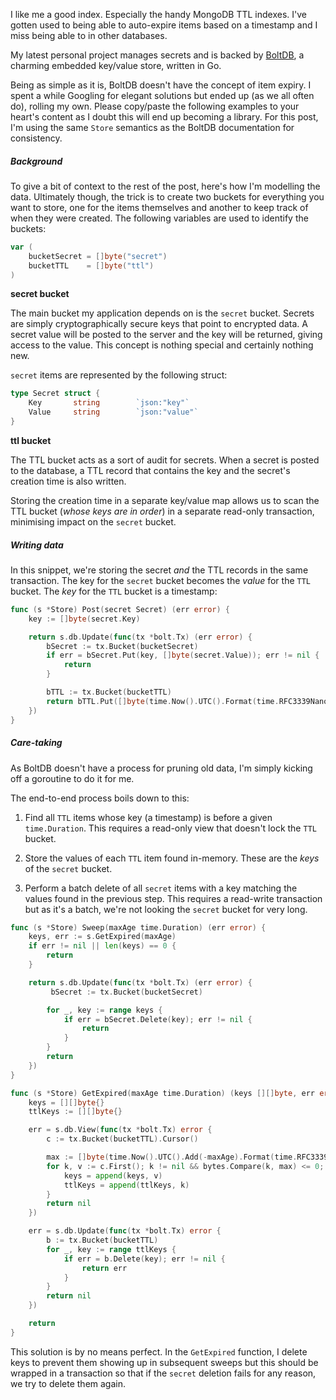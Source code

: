 I like me a good index.  Especially the handy MongoDB TTL indexes.  I've gotten used to being able to auto-expire items based on a timestamp and I miss being able to in other databases.

My latest personal project manages secrets and is backed by [BoltDB](https://github.com/boltdb/bolt), a charming embedded key/value store, written in Go.

Being as simple as it is, BoltDB doesn't have the concept of item expiry.  I spent a while Googling for elegant solutions but ended up (as we all often do), rolling my own.  Please copy/paste the following examples to your heart's content as I doubt this will end up becoming a library.  For this post, I'm using the same `Store` semantics as the BoltDB documentation for consistency.

##### Background

To give a bit of context to the rest of the post, here's how I'm modelling the data.  Ultimately though, the trick is to create two buckets for everything you want to store, one for the items themselves and another to keep track of when they were created.  The following variables are used to identify the buckets:

``` go
var (
    bucketSecret = []byte("secret")
    bucketTTL    = []byte("ttl")
)
```

**secret bucket**

The main bucket my application depends on is the `secret` bucket.  Secrets are simply cryptographically secure keys that point to encrypted data.  A secret value will be posted to the server and the key will be returned, giving access to the value.  This concept is nothing special and certainly nothing new.

`secret` items are represented by the following struct:

``` go
type Secret struct {
    Key       string        `json:"key"`
    Value     string        `json:"value"`
}
```

**ttl bucket**

The TTL bucket acts as a sort of audit for secrets.  When a secret is posted to the database, a TTL record that contains the key and the secret's creation time is also written.

Storing the creation time in a separate key/value map allows us to scan the TTL bucket (*whose keys are in order*) in a separate read-only transaction, minimising impact on the `secret` bucket.

##### Writing data

In this snippet, we're storing the secret *and* the TTL records in the same transaction.  The key for the `secret` bucket becomes the *value* for the `TTL` bucket.  The *key* for the `TTL` bucket is a timestamp:

``` go
func (s *Store) Post(secret Secret) (err error) {
    key := []byte(secret.Key)

    return s.db.Update(func(tx *bolt.Tx) (err error) {
        bSecret := tx.Bucket(bucketSecret)
        if err = bSecret.Put(key, []byte(secret.Value)); err != nil {
            return
        }

        bTTL := tx.Bucket(bucketTTL)
        return bTTL.Put([]byte(time.Now().UTC().Format(time.RFC3339Nano)), key)
    })
}
```

##### Care-taking

As BoltDB doesn't have a process for pruning old data, I'm simply kicking off a goroutine to do it for me.

The end-to-end process boils down to this:

1. Find all `TTL` items whose key (a timestamp) is before a given `time.Duration`.  This requires a read-only view that doesn't lock the `TTL` bucket.

1. Store the values of each `TTL` item found in-memory.  These are the *keys* of the `secret` bucket.

1. Perform a batch delete of all `secret` items with a key matching the values found in the previous step.  This requires a read-write transaction but as it's a batch, we're not looking the `secret` bucket for very long.

``` go
func (s *Store) Sweep(maxAge time.Duration) (err error) {
    keys, err := s.GetExpired(maxAge)
    if err != nil || len(keys) == 0 {
        return
    }

    return s.db.Update(func(tx *bolt.Tx) (err error) {
         bSecret := tx.Bucket(bucketSecret)

        for _, key := range keys {
            if err = bSecret.Delete(key); err != nil {
                return
            }
        }
        return
    })
}
```

``` go
func (s *Store) GetExpired(maxAge time.Duration) (keys [][]byte, err error) {
    keys = [][]byte{}
    ttlKeys := [][]byte{}

    err = s.db.View(func(tx *bolt.Tx) error {
        c := tx.Bucket(bucketTTL).Cursor()

        max := []byte(time.Now().UTC().Add(-maxAge).Format(time.RFC3339Nano))
        for k, v := c.First(); k != nil && bytes.Compare(k, max) <= 0; k, v = c.Next() {
            keys = append(keys, v)
            ttlKeys = append(ttlKeys, k)
        }
        return nil
    })

    err = s.db.Update(func(tx *bolt.Tx) error {
        b := tx.Bucket(bucketTTL)
        for _, key := range ttlKeys {
            if err = b.Delete(key); err != nil {
                return err
            }
        }
        return nil
    })

    return
}
```

This solution is by no means perfect.  In the `GetExpired` function, I delete keys to prevent them showing up in subsequent sweeps but this should be wrapped in a transaction so that if the `secret` deletion fails for any reason, we try to delete them again.